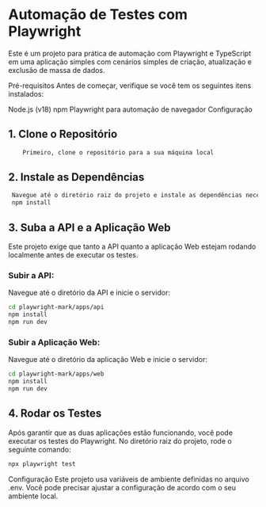 # Automação de Testes com Playwright

Este é um projeto para prática de automação com Playwright e TypeScript em uma aplicação simples com cenários simples de criação, atualização e exclusão de massa de dados.

Pré-requisitos
Antes de começar, verifique se você tem os seguintes itens instalados:

Node.js (v18)
npm
Playwright para automação de navegador
Configuração

## 1. Clone o Repositório

```bash
    Primeiro, clone o repositório para a sua máquina local
```

## 2. Instale as Dependências

```bash
 Navegue até o diretório raiz do projeto e instale as dependências necessárias.
 npm install
```

## 3. Suba a API e a Aplicação Web

Este projeto exige que tanto a API quanto a aplicação Web estejam rodando localmente antes de executar os testes.

### Subir a API:

Navegue até o diretório da API e inicie o servidor:

```bash
cd playwright-mark/apps/api
npm install
npm run dev
```

### Subir a Aplicação Web:

Navegue até o diretório da aplicação Web e inicie o servidor:

```bash
cd playwright-mark/apps/web
npm install
npm run dev
```

## 4. Rodar os Testes

Após garantir que as duas aplicações estão funcionando, você pode executar os testes do Playwright. No diretório raiz do projeto, rode o seguinte comando:

```bash
npx playwright test
```

Configuração
Este projeto usa variáveis de ambiente definidas no arquivo .env. Você pode precisar ajustar a configuração de acordo com o seu ambiente local.
